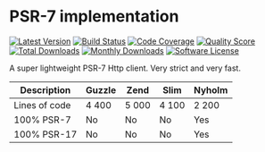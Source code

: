 # PSR-7 implementation

[![Latest Version](https://img.shields.io/github/release/Nyholm/psr7.svg?style=flat-square)](https://github.com/Nyholm/psr7/releases)
[![Build Status](https://img.shields.io/travis/Nyholm/psr7/master.svg?style=flat-square)](https://travis-ci.org/Nyholm/psr7)
[![Code Coverage](https://img.shields.io/scrutinizer/coverage/g/Nyholm/psr7.svg?style=flat-square)](https://scrutinizer-ci.com/g/Nyholm/psr7)
[![Quality Score](https://img.shields.io/scrutinizer/g/Nyholm/psr7.svg?style=flat-square)](https://scrutinizer-ci.com/g/Nyholm/psr7)
[![Total Downloads](https://poser.pugx.org/nyholm/psr7/downloads)](https://packagist.org/packages/nyholm/psr7)
[![Monthly Downloads](https://poser.pugx.org/nyholm/psr7/d/monthly.png)](https://packagist.org/packages/nyholm/psr7)
[![Software License](https://img.shields.io/badge/license-MIT-brightgreen.svg?style=flat-square)](LICENSE)


A super lightweight PSR-7 Http client. Very strict and very fast.

| Description | Guzzle | Zend | Slim | Nyholm |
| ---- | ------ | ---- | ---- | ------ |
| Lines of code | 4 400 | 5 000 | 4 100 | 2 200 |
| 100% PSR-7 | No | No | No | Yes |
| 100% PSR-17 | No | No | No | Yes |